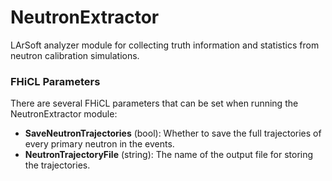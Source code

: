 # NeutronExtractor
LArSoft analyzer module for collecting truth information and statistics from neutron calibration simulations.

### FHiCL Parameters
There are several FHiCL parameters that can be set when running the NeutronExtractor module:

  - **SaveNeutronTrajectories** (bool): Whether to save the full trajectories of every primary neutron in the events.
  - **NeutronTrajectoryFile** (string): The name of the output file for storing the trajectories.
